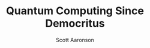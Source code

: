 ---
hidden: true
title: "Quantum Computing Since Democritus"
categories: articles
link: http://scottaaronson.com/democritus/
author: Scott Aaronson
description: This is a hard book to describe, but easy one to want to recommend. It talks about a lot of topics (set theory, logic, computatibility, physics, etc.) in a very casual but engaging manner. It's also the only book I've ever read more than once.
---